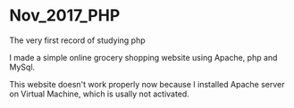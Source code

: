 # Nov_2017_PHP
The very first record of studying php

I made a simple online grocery shopping website using Apache, php and MySql.

This website doesn't work properly now because I installed Apache server on Virtual Machine, which is usally not activated.
